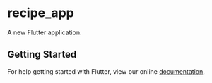 # recipe_app

A new Flutter application.

## Getting Started

For help getting started with Flutter, view our online
[documentation](https://flutter.io/).
